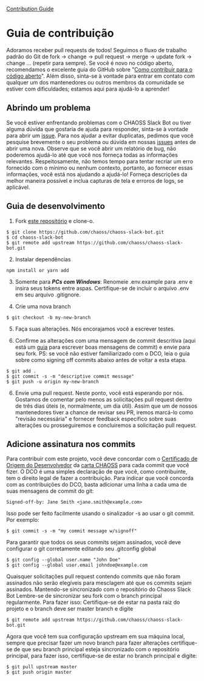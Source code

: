 [Contribution Guide](https://github.com/chaoss/chaoss-slack-bot/wiki/Contribution-Guide)

# Guia de contribuição

Adoramos receber pull requests de todos! Seguimos o fluxo de trabalho padrão do Git de fork -> change -> pull request -> merge -> update fork -> change ... (repetir para sempre). Se você é novo no código aberto, recomendamos o excelente guia do GitHub sobre "[Como contribuir para o código aberto](https://opensource.guide/how-to-contribute/)". Além disso, sinta-se à vontade para entrar em contato com qualquer um dos mantenedores ou outros membros da comunidade se estiver com dificuldades; estamos aqui para ajudá-lo a aprender!

## Abrindo um problema

Se você estiver enfrentando problemas com o CHAOSS Slack Bot ou tiver alguma dúvida que gostaria de ajuda para responder, sinta-se à vontade para abrir um [issue](https://github.com/chaoss/chaoss-slack-bot/issues). Para nos ajudar a evitar duplicatas, pedimos que você pesquise brevemente o seu problema ou dúvida em nossas [issues](https://github.com/chaoss/chaoss-slack-bot/issues) antes de abrir uma nova. Observe que se você abrir um relatório de bug, não poderemos ajudá-lo até que você nos forneça todas as informações relevantes. Respeitosamente, não temos tempo para tentar recriar um erro fornecido com o mínimo ou nenhum contexto, portanto, ao fornecer essas informações, você está nos ajudando a ajudá-lo! Forneça descrições da melhor maneira possível e inclua capturas de tela e erroros de logs, se aplicável.

## Guia de desenvolvimento

1. Fork [este repositório](https://github.com/chaoss/chaoss-slack-bot) e clone-o.
```
$ git clone https://github.com/chaoss/chaoss-slack-bot.git
$ cd chaoss-slack-bot
$ git remote add upstream https://github.com/chaoss/chaoss-slack-bot.git
```
2. Instalar dependências
```
npm install or yarn add
```
3. Somente para ***PCs com Windows***: Renomeie .env.example para .env e insira seus tokens entre aspas. Certifique-se de incluir o arquivo .env em seu arquivo .gitignore.

4. Crie uma nova branch
```
$ git checkout -b my-new-branch
```
5. Faça suas alterações. Nós encorajamos você a escrever testes.

6. Confirme as alterações com uma mensagem de commit descritiva (aqui está um [guia](https://www.freecodecamp.org/news/how-to-write-better-git-commit-messages/) para escrever boas mensagens de commit) e envie para seu fork. PS: se você não estiver familiarizado com o DCO, leia o guia sobre como signing off commits abaixo antes de voltar a esta etapa.
```
$ git add .
$ git commit -s -m "descriptive commit message"
$ git push -u origin my-new-branch
```
6. Envie uma pull request. Neste ponto, você está esperando por nós. Gostamos de comentar pelo menos as solicitações pull request dentro de três dias úteis (e, normalmente, um dia útil). Assim que um de nossos mantenedores tiver a chance de revisar seu PR, iremos marcá-lo como "revisão necessária" e fornecer feedback específico sobre suas alterações ou prosseguiremos e concluiremos a solicitação pull request.

## Adicione assinatura nos commits

Para contribuir com este projeto, você deve concordar com o [Certificado de Origem do Desenvolvedor](https://developercertificate.org/) da [carta CHAOSS](https://chaoss.community/charter/#user-content-8-intellectual-property-policy) para cada commit que você fizer. O DCO é uma simples declaração de que você, como contribuinte, tem o direito legal de fazer a contribuição. Para indicar que você concorda com as contribuições do DCO, basta adicionar uma linha a cada uma de suas mensagens de commit do git:
```
Signed-off-by: Jane Smith <jane.smith@example.com>
```
Isso pode ser feito facilmente usando o sinalizador -s ao usar o git commit. Por exemplo:
```
$ git commit -s -m "my commit message w/signoff"
```
Para garantir que todos os seus commits sejam assinados, você deve configurar o git corretamente editando seu .gitconfig global
```
$ git config --global user.name "John Doe" 
$ git config --global user.email johndoe@example.com
```
Quaisquer solicitações pull request contendo commits que não foram assinados não serão elegíveis para mesclagem até que os commits sejam assinados. Mantendo-se sincronizado com o repositório do Chaoss Slack Bot Lembre-se de sincronizar seu fork com o branch principal regularmente. Para fazer isso: Certifique-se de estar na pasta raiz do projeto e o branch deve ser master branch e digite
```
$ git remote add upstream https://github.com/chaoss/chaoss-slack-bot.git
```
Agora que você tem sua configuração upstream em sua máquina local, sempre que precisar fazer um novo branch para fazer alterações certifique-se de que seu branch principal esteja sincronizado com o repositório principal, para fazer isso, certifique-se de estar no branch principal e digite:
```
$ git pull upstream master
$ git push origin master
```
